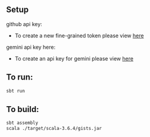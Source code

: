 ## Setup

github api key:

-   To create a new fine-grained token please view [here](https://docs.github.com/en/authentication/keeping-your-account-and-data-secure/managing-your-personal-access-tokens#creating-a-fine-grained-personal-access-token)

gemini api key here:

-   To create an api key for gemini please view [here](https://docs.langchain4j.dev/integrations/language-models/google-ai-gemini/)

## To run:
```bash
sbt run
```

## To build:
```bash
sbt assembly
scala ./target/scala-3.6.4/gists.jar
```